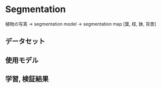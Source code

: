 # Segmentation

植物の写真 -> segmentation model -> segmentation map [葉, 枝, 鉢, 背景] 

## データセット

## 使用モデル

## 学習, 検証結果

